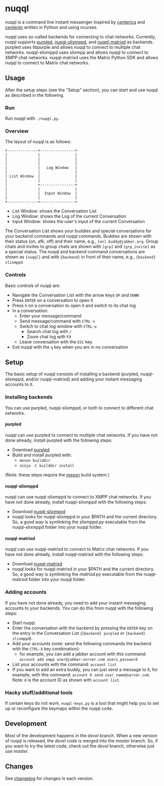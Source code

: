 # nuqql

nuqql is a command line instant messenger inspired by
[centericq](http://thekonst.net/centericq/) and
[centerim](http://www.centerim.org) written in Python and using ncurses.

nuqql uses so-called backends for connecting to chat networks.
Currently, nuqql supports [purpled](https://github.com/hwipl/purpled),
[nuqql-slixmppd](https://github.com/hwipl/nuqql-slixmppd), and
[nuqql-matrixd](https://github.com/hwipl/nuqql-matrixd) as backends.
purpled uses libpurple and allows nuqql to connect to multiple chat networks.
nuqql-slixmppd uses slixmpp and allows nuqql to connect to XMPP chat networks.
nuqql-matrixd uses the Matrix Python SDK and allows nuqql to connect to Matrix
chat networks.


## Usage

After the setup steps (see the "Setup" section), you can start and use nuqql
as described in the following.

### Run

Run nuqql with `./nuqql.py`.

### Overview

The layout of nuqql is as follows:

```
+--------------+----------------+
|              |                |
|              |                |
|              |                |
|              |   Log Window   |
|              |                |
| List Window  |                |
|              |                |
|              +----------------+
|              |                |
|              |  Input Window  |
|              |                |
+--------------+----------------+
```

* List Window: shows the Conversation List
* Log Window: shows the Log of the current Conversation
* Input Window: shows the user's input of the current Conversation

The Conversation List shows your buddies and special conversations for your
backend commands and nuqql commands. Buddies are shown with their status (on,
afk, off) and their name, e.g., `[on] buddy@jabber.org`. Group chats and
invites to group chats are shown with `[grp]` and `[grp_invite]` as a special
status. The nuqql and backend command conversations are shown as `{nuqql}` and
with `{backend}` in front of their name, e.g., `{backend} slixmppd`.

### Controls

Basic controls of nuqql are:

* Navigate the Conversation List with the arrow keys `UP` and `DOWN`
* Press `ENTER` on a conversation to open it
* Press `h` on a conversation to open it and switch to its chat log
* In a conversation:
  * Enter your message/command
  * Send message/command with `CTRL-x`
  * Switch to chat log window with `CTRL-o`
    * Search chat log with `/`
    * Zoom chat log with `F9`
  * Leave conversation with the `ESC` key
* Exit nuqql with the `q` key when you are in no conversation


## Setup

The basic setup of nuqql consists of installing a backend (purpled,
nuqql-slixmppd, and/or nuqql-matrixd) and adding your instant messaging
accounts to it.

### Installing backends

You can use purpled, nuqql-slixmppd, or both to connect to different chat
networks.

#### purpled

nuqql can use purpled to connect to multiple chat networks. If you have not
done already, install purpled with the following steps:

* Download [purpled](https://github.com/hwipl/purpled)
* Build and install purpled with:
  * `meson builddir`
  * `ninja -C builddir install`

(Note: these steps require the [meson](https://mesonbuild.com/) build system.)

#### nuqql-slixmppd

nuqql can use nuqql-slixmppd to connect to XMPP chat networks. If you have not
done already, install nuqql-slixmppd with the following steps:

* Download [nuqql-slixmppd](https://github.com/hwipl/nuqql-slixmppd)
* nuqql looks for nuqql-slixmppd in your $PATH and the current directory. So, a
  good way is symlinking the *slixmppd.py* executable from the nuqql-slixmppd
  folder into your nuqql folder.

#### nuqql-matrixd

nuqql can use nuqql-matrixd to connect to Matrix chat networks. If you have not
done already, install nuqql-matrixd with the following steps:

* Download [nuqql-matrixd](https://github.com/hwipl/nuqql-matrixd)
* nuqql looks for nuqql-matrixd in your $PATH and the current directory. So, a
  good way is symlinking the *matrixd.py* executable from the nuqql-matrixd
  folder into your nuqql folder.


### Adding accounts

If you have not done already, you need to add your instant messaging accounts
to your backends. You can do this from nuqql with the following steps:

* Start nuqql.
* Enter the conversation with the backend by pressing the `ENTER` key
  on the entry in the Conversation List (`{backend} purpled` or `{backend}
  slixmppd`).
* Add your accounts (note: send the following commands the backend with the
  `CTRL-X` key combination):
  * for example, you can add a jabber account with this command:
    `account add xmpp user@jabber-server.com users_password`
* List your accounts with the command: `account list`
* If you want to add an extra buddy, you can just send a message to it, for
  example, with this command: `account 0 send user_name@server.com`. Note: `0`
  is the account ID as shown with `account list`.

### Hacky stuff/additional tools

If certain keys do not work, `nuqql-keys.py` is a tool that might help you to
set up or reconfigure the keymaps within the nuqql code.


## Development

Most of the development happens in the *devel* branch. When a new version of
nuqql is released, the *devel* code is merged into the *master* branch. So,
if you want to try the latest code, check out the *devel* branch, otherwise
just use *master*.


## Changes

See [changelog](CHANGELOG.md) for changes in each version.

